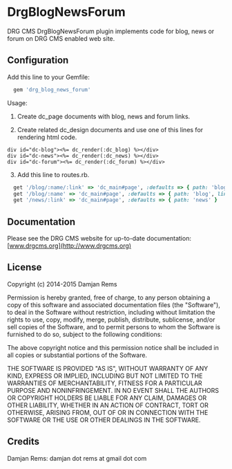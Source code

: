 # DrgBlogNewsForum

DRG CMS DrgBlogNewsForum plugin implements code for blog, news or forum on DRG CMS enabled web site.

Configuration
----------------

Add this line to your Gemfile:
```ruby
  gem 'drg_blog_news_forum'
```  

Usage: 

1. Create dc_page documents with blog, news and forum links.

2. Create related dc_design documents and use one of this lines for rendering html code.  
```irb
div id="dc-blog"><%= dc_render(:dc_blog) %></div>
div id="dc-news"><%= dc_render(:dc_news) %></div>
div id="dc-forum"><%= dc_render(:dc_forum) %></div>
```

3. Add this line to routes.rb.
```ruby
  get '/blog/:name/:link' => 'dc_main#page', :defaults => { path: 'blog' }
  get '/blog/:name' => 'dc_main#page', :defaults => { path: 'blog', link: 'all' }
  get '/news/:link' => 'dc_main#page', :defaults => { path: 'news' }
```

Documentation
-------------

Please see the DRG CMS website for up-to-date documentation:
[www.drgcms.org](http://www.drgcms.org)

License
-------

Copyright (c) 2014-2015 Damjan Rems

Permission is hereby granted, free of charge, to any person obtaining
a copy of this software and associated documentation files (the
"Software"), to deal in the Software without restriction, including
without limitation the rights to use, copy, modify, merge, publish,
distribute, sublicense, and/or sell copies of the Software, and to
permit persons to whom the Software is furnished to do so, subject to
the following conditions:

The above copyright notice and this permission notice shall be
included in all copies or substantial portions of the Software.

THE SOFTWARE IS PROVIDED "AS IS", WITHOUT WARRANTY OF ANY KIND,
EXPRESS OR IMPLIED, INCLUDING BUT NOT LIMITED TO THE WARRANTIES OF
MERCHANTABILITY, FITNESS FOR A PARTICULAR PURPOSE AND
NONINFRINGEMENT. IN NO EVENT SHALL THE AUTHORS OR COPYRIGHT HOLDERS BE
LIABLE FOR ANY CLAIM, DAMAGES OR OTHER LIABILITY, WHETHER IN AN ACTION
OF CONTRACT, TORT OR OTHERWISE, ARISING FROM, OUT OF OR IN CONNECTION
WITH THE SOFTWARE OR THE USE OR OTHER DEALINGS IN THE SOFTWARE.

Credits
-------

Damjan Rems: damjan dot rems at gmail dot com
